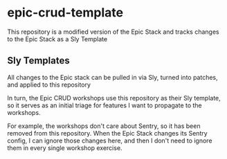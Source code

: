 # epic-crud-template

This repository is a modified version of the Epic Stack and tracks changes to the Epic Stack as a Sly Template

## Sly Templates

All changes to the Epic stack can be pulled in via Sly, turned into patches, and applied to this repository

In turn, the Epic CRUD workshops use this repository as their Sly template, so it serves as an initial triage for features I want to propagate to the workshops.

For example, the workshops don't care about Sentry, so it has been removed from this repository. When the Epic Stack changes its Sentry config, I can ignore those changes here, and then I don't need to ignore them in every single workshop exercise.

##
